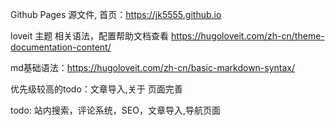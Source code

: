 Github Pages 源文件, 首页：<https://jk5555.github.io>

loveit 主题 相关语法，配置帮助文档查看 <https://hugoloveit.com/zh-cn/theme-documentation-content/>

md基础语法：<https://hugoloveit.com/zh-cn/basic-markdown-syntax/>

优先级较高的todo：文章导入,关于 页面完善

todo: 站内搜索，评论系统，SEO，文章导入,导航页面
